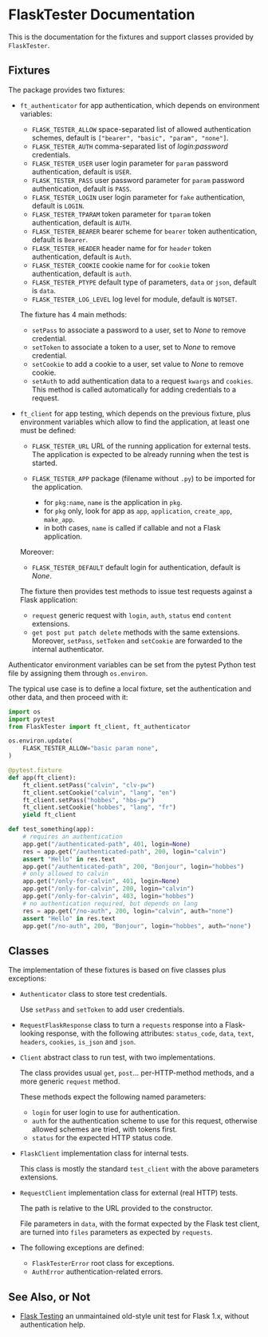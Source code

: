 # FlaskTester Documentation

This is the documentation for the fixtures and support classes provided
by `FlaskTester`.

## Fixtures

The package provides two fixtures:

- `ft_authenticator` for app authentication, which depends on environment variables:

  - `FLASK_TESTER_ALLOW` space-separated list of allowed authentication schemes,
    default is `["bearer", "basic", "param", "none"]`.
  - `FLASK_TESTER_AUTH` comma-separated list of _login:password_ credentials.
  - `FLASK_TESTER_USER` user login parameter for `param` password authentication,
    default is `USER`.
  - `FLASK_TESTER_PASS` user password parameter for `param` password authentication,
    default is `PASS`.
  - `FLASK_TESTER_LOGIN` user login parameter for `fake` authentication,
    default is `LOGIN`.
  - `FLASK_TESTER_TPARAM` token parameter for `tparam` token authentication,
    default is `AUTH`.
  - `FLASK_TESTER_BEARER` bearer scheme for `bearer` token authentication,
    default is `Bearer`.
  - `FLASK_TESTER_HEADER` header name for for `header` token authentication,
    default is `Auth`.
  - `FLASK_TESTER_COOKIE` cookie name for for `cookie` token authentication,
    default is `auth`.
  - `FLASK_TESTER_PTYPE` default type of parameters, `data` or `json`,
    default is `data`.
  - `FLASK_TESTER_LOG_LEVEL` log level for module,
    default is `NOTSET`.

  The fixture has 4 main methods:
  - `setPass` to associate a password to a user, set to _None_ to remove credential.
  - `setToken` to associate a token to a user, set to _None_ to remove credential.
  - `setCookie` to add a cookie to a user, set value to _None_ to remove cookie.
  - `setAuth` to add authentication data to a request `kwargs` and `cookies`.  
    This method is called automatically for adding credentials to a request.

- `ft_client` for app testing, which depends on the previous fixture, plus
  environment variables which allow to find the application, at least one must
  be defined:

  - `FLASK_TESTER_URL` URL of the running application for external tests.
    The application is expected to be already running when the test is started.

  - `FLASK_TESTER_APP` package (filename without `.py`) to be imported for the application.
    - for `pkg:name`, `name` is the application in `pkg`.
    - for `pkg` only, look for app as `app`, `application`, `create_app`, `make_app`.
    - in both cases, `name` is called if callable and not a Flask application.

  Moreover:
  - `FLASK_TESTER_DEFAULT` default login for authentication, default is _None_.

  The fixture then provides test methods to issue test requests against a Flask application:
  - `request` generic request with `login`, `auth`, `status` end `content` extensions.
  - `get post put patch delete` methods with the same extensions.
  Moreover, `setPass`, `setToken` and `setCookie` are forwarded to the internal authenticator.

Authenticator environment variables can be set from the pytest Python test file by
assigning them through `os.environ`.

The typical use case is to define a local fixture, set the authentication and
other data, and then proceed with it:

```python
import os
import pytest
from FlaskTester import ft_client, ft_authenticator

os.environ.update(
    FLASK_TESTER_ALLOW="basic param none",
)

@pytest.fixture
def app(ft_client):
    ft_client.setPass("calvin", "clv-pw")
    ft_client.setCookie("calvin", "lang", "en")
    ft_client.setPass("hobbes", "hbs-pw")
    ft_client.setCookie("hobbes", "lang", "fr")
    yield ft_client

def test_something(app):
    # requires an authentication
    app.get("/authenticated-path", 401, login=None)
    res = app.get("/authenticated-path", 200, login="calvin")
    assert "Hello" in res.text
    app.get("/authenticated-path", 200, "Bonjour", login="hobbes")
    # only allowed to calvin
    app.get("/only-for-calvin", 401, login=None)
    app.get("/only-for-calvin", 200, login="calvin")
    app.get("/only-for-calvin", 403, login="hobbes")
    # no authentication required, but depends on lang
    res = app.get("/no-auth", 200, login="calvin", auth="none")
    assert "Hello" in res.text
    app.get("/no-auth", 200, "Bonjour", login="hobbes", auth="none")
```

## Classes

The implementation of these fixtures is based on five classes plus exceptions:

- `Authenticator` class to store test credentials.

  Use `setPass` and `setToken` to add user credentials.

- `RequestFlaskResponse` class to turn a `requests` response into
  a Flask-looking response, with the following attributes: `status_code`,
  `data`, `text`, `headers`, `cookies`, `is_json` and `json`.

- `Client` abstract class to run test, with two implementations.

  The class provides usual `get`, `post`… per-HTTP-method methods,
  and a more generic `request` method.

  These methods expect the following named parameters:

  - `login` for user login to use for authentication.
  - `auth` for the authentication scheme to use for this request,
    otherwise allowed schemes are tried, with tokens first.
  - `status` for the expected HTTP status code.

- `FlaskClient` implementation class for internal tests.

   This class is mostly the standard `test_client` with the above parameters
   extensions.

- `RequestClient` implementation class for external (real HTTP) tests.

  The path is relative to the URL provided to the constructor.

  File parameters in `data`, with the format expected by the Flask test client,
  are turned into `files` parameters as expected by `requests`.

- The following exceptions are defined:
  - `FlaskTesterError` root class for exceptions.
  - `AuthError` authentication-related errors.

## See Also, or Not

- [Flask Testing](https://github.com/jarus/flask-testing) an unmaintained
  old-style unit test for Flask 1.x, without authentication help.
